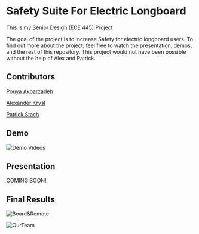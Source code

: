 # Safety Suite For Electric Longboard
This is my Senior Design (ECE 445) Project

The goal of the project is to increase Safety for electric longboard users. To find out more about the project, feel free to watch the presentation, demos, and the rest of this repository. This project would not have been possible without the help of Alex and Patrick. 

Contributors
-----
[Pouya Akbarzadeh](https://github.com/OfficialPouya)

[Alexander Krysl](https://www.linkedin.com/in/alexander-krysl-890783170/)

[Patrick Stach](https://github.com/pat-stach) 

Demo
-----
![Demo Videos](https://youtube.com/playlist?list=PLA1k06jt2lX96S8fyMhxUn8I97ABxR8k6)

Presentation
-----
COMING SOON!

Final Results
-----
![Board&Remote](https://i.imgur.com/0Ts57t3.jpg)

![OurTeam](https://i.imgur.com/wKfyaSs.jpg)
